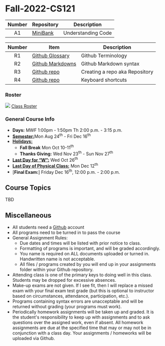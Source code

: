 # Fall-2022-CS121


| Number | Repository | Description |
| :----: | ------ | ----------- |
| A1| [MiniBank](https://github.com/ProfessorLDiekhoffCS121/MiniBank)   |Understanding Code|





| Number | Item | Description |
| :----: | ------ | ----------- |
| R1| [Github Glossary](https://docs.github.com/en/get-started/quickstart/github-glossary)   |Github Terminology|
| R2| [Github Markdowns](https://docs.github.com/en/get-started/writing-on-github/getting-started-with-writing-and-formatting-on-github/basic-writing-and-formatting-syntax)   |Github Markdown syntax|
| R3| [Github repo](https://docs.github.com/en/get-started/quickstart/create-a-repo)   |Creating a repo aka Repository|
| R4| [Github repo](ttps://docs.github.com/en/desktop/installing-and-configuring-github-desktop/overview/keyboard-shortcuts) |Keyboard shortcuts|




### Roster
![](https://d3vv6lp55qjaqc.cloudfront.net/items/220B0V0H3c041K2p251Z/google-sheets-16.png) [Class Roster](https://ballstate-my.sharepoint.com/:x:/r/personal/ladelle_augustine_bsu_edu/Documents/Roster.xlsx?d=w4dca30bc28ca444d85d537dac5c2b1eb&csf=1&web=1&e=cd0v13)


### General Course Info
- __Days:__ MWF 1:00pm - 1:50pm Th 2:00 p.m. - 3:15 p.m. 
- [__Semester:__](https://www.bsu.edu/-/media/www/files/events/pdf/2022-23-academic-calendar-umc.pdf?sc_lang=en&hash=0EA155A7AFD8C67B719EDEED30557A89BB43A40C)Mon Aug 24<sup>th</sup> - Fri Dec 16<sup>th</sup>
- [__Holidays:__](https://msutexas.edu/registrar/_assets/files/pdfs/acadcal2021.pdf)
  - __Fall Break__ Mon Oct 10-11<sup>th</sup>
  - __Thanks Giving:__ Wed Nov 23<sup>th</sup> - Sun Nov 27<sup>th</sup> 
- [__Last Day for “W”:__](hhttps://www.bsu.edu/calendar/calendars/academic-calendar?mode=day&date=2022-10-26) Wed Oct 26<sup>th</sup>
- [__Last Day of Physical Class:__](https://www.bsu.edu/-/media/www/files/events/pdf/2022-23-academic-calendar-umc.pdf?sc_lang=en&hash=0EA155A7AFD8C67B719EDEED30557A89BB43A40C) Mon Dec 12<sup>th</sup>
- [__Final Exam:__] Friday Dec 16<sup>th</sup>, 12:00 p.m. - 2:00 p.m.

## Course Topics

TBD




## Miscellaneous

- All students need a [Github](http://github.com) account
- All programs need to be turned in to pass the course
- General Assignment Rules:
    - Due dates and times will be listed with prior notice to class.
    - Formatting of programs is important, and will be graded accordingly. 
    - You name is required on ALL documents uploaded or turned in. Handwritten name is not acceptable.
    - All files / programs created by you will end up in your assignments folder within your Github repository. 
- Attending class is one of the primary keys to doing well in this class. Students may be dropped for excessive absences.
- Make-up exams are not given. If I see fit, then I will replace a missed exam with your final exam test grade (but this is optional to instructor based on circumstances, attendance, participation, etc.).
- Programs containing syntax errors are unacceptable and will be returned without grading (your programs must work).
- Periodically homework assignments will be taken up and graded. It is the student's responsibility to keep up with assignments and to ask questions over the assigned work, even if absent. All homework assignments are due at the specified time that may or may not be in conjunction with a class day. Your assignments / homeworks will be uploaded via Github.

